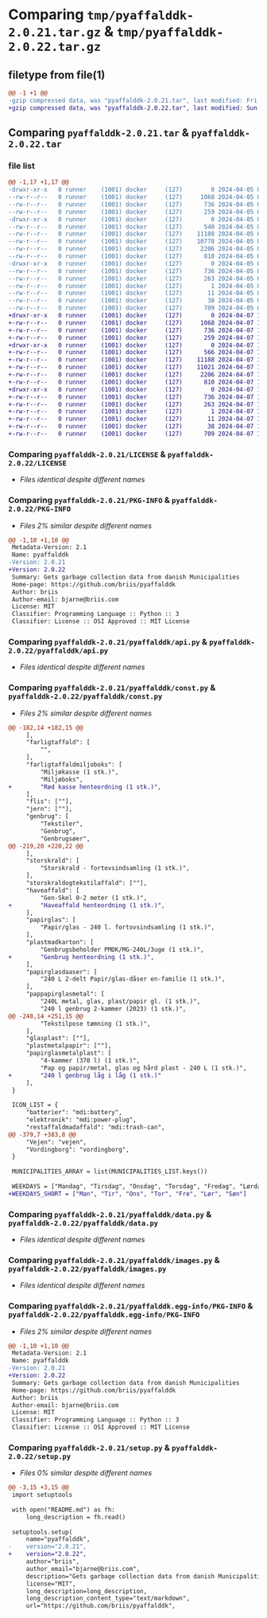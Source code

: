 # Comparing `tmp/pyaffalddk-2.0.21.tar.gz` & `tmp/pyaffalddk-2.0.22.tar.gz`

## filetype from file(1)

```diff
@@ -1 +1 @@
-gzip compressed data, was "pyaffalddk-2.0.21.tar", last modified: Fri Apr  5 04:02:57 2024, max compression
+gzip compressed data, was "pyaffalddk-2.0.22.tar", last modified: Sun Apr  7 11:55:53 2024, max compression
```

## Comparing `pyaffalddk-2.0.21.tar` & `pyaffalddk-2.0.22.tar`

### file list

```diff
@@ -1,17 +1,17 @@
-drwxr-xr-x   0 runner    (1001) docker     (127)        0 2024-04-05 04:02:57.319516 pyaffalddk-2.0.21/
--rw-r--r--   0 runner    (1001) docker     (127)     1068 2024-04-05 04:02:53.000000 pyaffalddk-2.0.21/LICENSE
--rw-r--r--   0 runner    (1001) docker     (127)      736 2024-04-05 04:02:57.319516 pyaffalddk-2.0.21/PKG-INFO
--rw-r--r--   0 runner    (1001) docker     (127)      259 2024-04-05 04:02:53.000000 pyaffalddk-2.0.21/README.md
-drwxr-xr-x   0 runner    (1001) docker     (127)        0 2024-04-05 04:02:57.319516 pyaffalddk-2.0.21/pyaffalddk/
--rw-r--r--   0 runner    (1001) docker     (127)      540 2024-04-05 04:02:53.000000 pyaffalddk-2.0.21/pyaffalddk/__init__.py
--rw-r--r--   0 runner    (1001) docker     (127)    11188 2024-04-05 04:02:53.000000 pyaffalddk-2.0.21/pyaffalddk/api.py
--rw-r--r--   0 runner    (1001) docker     (127)    10778 2024-04-05 04:02:53.000000 pyaffalddk-2.0.21/pyaffalddk/const.py
--rw-r--r--   0 runner    (1001) docker     (127)     2206 2024-04-05 04:02:53.000000 pyaffalddk-2.0.21/pyaffalddk/data.py
--rw-r--r--   0 runner    (1001) docker     (127)      810 2024-04-05 04:02:53.000000 pyaffalddk-2.0.21/pyaffalddk/images.py
-drwxr-xr-x   0 runner    (1001) docker     (127)        0 2024-04-05 04:02:57.319516 pyaffalddk-2.0.21/pyaffalddk.egg-info/
--rw-r--r--   0 runner    (1001) docker     (127)      736 2024-04-05 04:02:57.000000 pyaffalddk-2.0.21/pyaffalddk.egg-info/PKG-INFO
--rw-r--r--   0 runner    (1001) docker     (127)      263 2024-04-05 04:02:57.000000 pyaffalddk-2.0.21/pyaffalddk.egg-info/SOURCES.txt
--rw-r--r--   0 runner    (1001) docker     (127)        1 2024-04-05 04:02:57.000000 pyaffalddk-2.0.21/pyaffalddk.egg-info/dependency_links.txt
--rw-r--r--   0 runner    (1001) docker     (127)       11 2024-04-05 04:02:57.000000 pyaffalddk-2.0.21/pyaffalddk.egg-info/top_level.txt
--rw-r--r--   0 runner    (1001) docker     (127)       38 2024-04-05 04:02:57.319516 pyaffalddk-2.0.21/setup.cfg
--rw-r--r--   0 runner    (1001) docker     (127)      709 2024-04-05 04:02:53.000000 pyaffalddk-2.0.21/setup.py
+drwxr-xr-x   0 runner    (1001) docker     (127)        0 2024-04-07 11:55:53.192197 pyaffalddk-2.0.22/
+-rw-r--r--   0 runner    (1001) docker     (127)     1068 2024-04-07 11:55:42.000000 pyaffalddk-2.0.22/LICENSE
+-rw-r--r--   0 runner    (1001) docker     (127)      736 2024-04-07 11:55:53.192197 pyaffalddk-2.0.22/PKG-INFO
+-rw-r--r--   0 runner    (1001) docker     (127)      259 2024-04-07 11:55:42.000000 pyaffalddk-2.0.22/README.md
+drwxr-xr-x   0 runner    (1001) docker     (127)        0 2024-04-07 11:55:53.192197 pyaffalddk-2.0.22/pyaffalddk/
+-rw-r--r--   0 runner    (1001) docker     (127)      566 2024-04-07 11:55:42.000000 pyaffalddk-2.0.22/pyaffalddk/__init__.py
+-rw-r--r--   0 runner    (1001) docker     (127)    11188 2024-04-07 11:55:42.000000 pyaffalddk-2.0.22/pyaffalddk/api.py
+-rw-r--r--   0 runner    (1001) docker     (127)    11021 2024-04-07 11:55:42.000000 pyaffalddk-2.0.22/pyaffalddk/const.py
+-rw-r--r--   0 runner    (1001) docker     (127)     2206 2024-04-07 11:55:42.000000 pyaffalddk-2.0.22/pyaffalddk/data.py
+-rw-r--r--   0 runner    (1001) docker     (127)      810 2024-04-07 11:55:42.000000 pyaffalddk-2.0.22/pyaffalddk/images.py
+drwxr-xr-x   0 runner    (1001) docker     (127)        0 2024-04-07 11:55:53.192197 pyaffalddk-2.0.22/pyaffalddk.egg-info/
+-rw-r--r--   0 runner    (1001) docker     (127)      736 2024-04-07 11:55:53.000000 pyaffalddk-2.0.22/pyaffalddk.egg-info/PKG-INFO
+-rw-r--r--   0 runner    (1001) docker     (127)      263 2024-04-07 11:55:53.000000 pyaffalddk-2.0.22/pyaffalddk.egg-info/SOURCES.txt
+-rw-r--r--   0 runner    (1001) docker     (127)        1 2024-04-07 11:55:53.000000 pyaffalddk-2.0.22/pyaffalddk.egg-info/dependency_links.txt
+-rw-r--r--   0 runner    (1001) docker     (127)       11 2024-04-07 11:55:53.000000 pyaffalddk-2.0.22/pyaffalddk.egg-info/top_level.txt
+-rw-r--r--   0 runner    (1001) docker     (127)       38 2024-04-07 11:55:53.192197 pyaffalddk-2.0.22/setup.cfg
+-rw-r--r--   0 runner    (1001) docker     (127)      709 2024-04-07 11:55:42.000000 pyaffalddk-2.0.22/setup.py
```

### Comparing `pyaffalddk-2.0.21/LICENSE` & `pyaffalddk-2.0.22/LICENSE`

 * *Files identical despite different names*

### Comparing `pyaffalddk-2.0.21/PKG-INFO` & `pyaffalddk-2.0.22/PKG-INFO`

 * *Files 2% similar despite different names*

```diff
@@ -1,10 +1,10 @@
 Metadata-Version: 2.1
 Name: pyaffalddk
-Version: 2.0.21
+Version: 2.0.22
 Summary: Gets garbage collection data from danish Municipalities
 Home-page: https://github.com/briis/pyaffalddk
 Author: briis
 Author-email: bjarne@briis.com
 License: MIT
 Classifier: Programming Language :: Python :: 3
 Classifier: License :: OSI Approved :: MIT License
```

### Comparing `pyaffalddk-2.0.21/pyaffalddk/api.py` & `pyaffalddk-2.0.22/pyaffalddk/api.py`

 * *Files identical despite different names*

### Comparing `pyaffalddk-2.0.21/pyaffalddk/const.py` & `pyaffalddk-2.0.22/pyaffalddk/const.py`

 * *Files 2% similar despite different names*

```diff
@@ -182,14 +182,15 @@
     ],
     "farligtaffald": [
         "",
     ],
     "farligtaffaldmiljoboks": [
         "Miljøkasse (1 stk.)",
         "Miljøboks",
+        "Rød kasse henteordning (1 stk.)",
     ],
     "flis": [""],
     "jern": [""],
     "genbrug": [
         "Tekstiler",
         "Genbrug",
         "Genbrugsøer",
@@ -219,20 +220,22 @@
     ],
     "storskrald": [
         "Storskrald - fortovsindsamling (1 stk.)",
     ],
     "storskraldogtekstilaffald": [""],
     "haveaffald": [
         "Gen-Skel 0-2 meter (1 stk.)",
+        "Haveaffald henteordning (1 stk.)",
     ],
     "papirglas": [
         "Papir/glas - 240 l. fortovsindsamling (1 stk.)",
     ],
     "plastmadkarton": [
         "Genbrugsbeholder PMDK/MG-240L/3uge (1 stk.)",
+        "Genbrug henteordning (1 stk.)",
     ],
     "papirglasdaaser": [
         "240 L 2-delt Papir/glas-dåser en-familie (1 stk.)",
     ],
     "pappapirglasmetal": [
         "240L metal, glas, plast/papir gl. (1 stk.)",
         "240 l genbrug 2-kammer (2023) (1 stk.)",
@@ -248,14 +251,15 @@
         "Tekstilpose tømning (1 stk.)",
     ],
     "glasplast": [""],
     "plastmetalpapir": [""],
     "papirglasmetalplast": [
         "4-kammer (370 l) (1 stk.)",
         "Pap og papir/metal, glas og hård plast - 240 L (1 stk.)",
+        "240 l genbrug låg i låg (1 stk.)"
     ],
 }
 
 ICON_LIST = {
     "batterier": "mdi:battery",
     "elektronik": "mdi:power-plug",
     "restaffaldmadaffald": "mdi:trash-can",
@@ -379,7 +383,8 @@
     "Vejen": "vejen",
     "Vordingborg": "vordingborg",
 }
 
 MUNICIPALITIES_ARRAY = list(MUNICIPALITIES_LIST.keys())
 
 WEEKDAYS = ["Mandag", "Tirsdag", "Onsdag", "Torsdag", "Fredag", "Lørdag", "Søndag"]
+WEEKDAYS_SHORT = ["Man", "Tir", "Ons", "Tor", "Fre", "Lør", "Søn"]
```

### Comparing `pyaffalddk-2.0.21/pyaffalddk/data.py` & `pyaffalddk-2.0.22/pyaffalddk/data.py`

 * *Files identical despite different names*

### Comparing `pyaffalddk-2.0.21/pyaffalddk/images.py` & `pyaffalddk-2.0.22/pyaffalddk/images.py`

 * *Files identical despite different names*

### Comparing `pyaffalddk-2.0.21/pyaffalddk.egg-info/PKG-INFO` & `pyaffalddk-2.0.22/pyaffalddk.egg-info/PKG-INFO`

 * *Files 2% similar despite different names*

```diff
@@ -1,10 +1,10 @@
 Metadata-Version: 2.1
 Name: pyaffalddk
-Version: 2.0.21
+Version: 2.0.22
 Summary: Gets garbage collection data from danish Municipalities
 Home-page: https://github.com/briis/pyaffalddk
 Author: briis
 Author-email: bjarne@briis.com
 License: MIT
 Classifier: Programming Language :: Python :: 3
 Classifier: License :: OSI Approved :: MIT License
```

### Comparing `pyaffalddk-2.0.21/setup.py` & `pyaffalddk-2.0.22/setup.py`

 * *Files 0% similar despite different names*

```diff
@@ -3,15 +3,15 @@
 import setuptools
 
 with open("README.md") as fh:
     long_description = fh.read()
 
 setuptools.setup(
     name="pyaffalddk",
-    version="2.0.21",
+    version="2.0.22",
     author="briis",
     author_email="bjarne@briis.com",
     description="Gets garbage collection data from danish Municipalities",
     license="MIT",
     long_description=long_description,
     long_description_content_type="text/markdown",
     url="https://github.com/briis/pyaffalddk",
```


